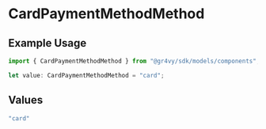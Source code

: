 # CardPaymentMethodMethod

## Example Usage

```typescript
import { CardPaymentMethodMethod } from "@gr4vy/sdk/models/components";

let value: CardPaymentMethodMethod = "card";
```

## Values

```typescript
"card"
```